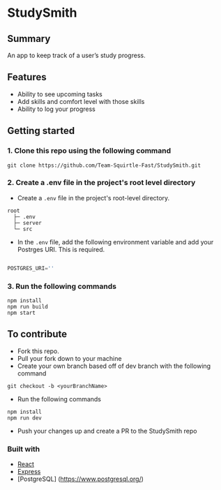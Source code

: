 # StudySmith

## Summary 

An app to keep track of a user’s study progress.

## Features

- Ability to see upcoming tasks
- Add skills and comfort level with those skills
- Ability to log your progress

## Getting started

### 1. Clone this repo using the following command 

```
git clone https://github.com/Team-Squirtle-Fast/StudySmith.git
```

### 2. Create a .env file in the project's root level directory

- Create a `.env` file in the project's root-level directory.
```
root
  ├─ .env
  ├─ server
  └─ src
``` 
- In the `.env` file, add the following environment variable and add your Postrges URI. This is required.

```js

POSTGRES_URI=''
```
### 3. Run the following commands 

```
npm install
npm run build
npm start
```
## To contribute

- Fork this repo.
- Pull your fork down to your machine
- Create your own branch based off of dev branch with the following command

```
git checkout -b <yourBranchName> 
```

- Run the following commands 

```
npm install
npm run dev
```
- Push your changes up and create a PR to the StudySmith repo

### Built with

- [React](https://reactjs.org/)
- [Express](http://expressjs.com/)
- [PostgreSQL] (https://www.postgresql.org/)
